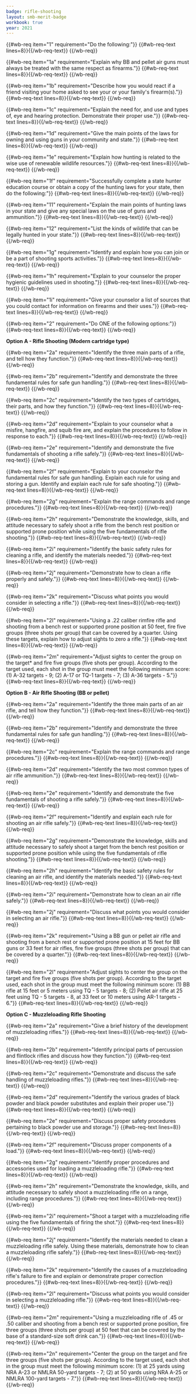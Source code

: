 ```yaml
---
badge: rifle-shooting
layout: smb-merit-badge
workbook: true
year: 2021
---
```



{{#wb-req item="1" requirement="Do the following:"}}
{{#wb-req-text lines=8}}{{/wb-req-text}}
{{/wb-req}}

{{#wb-req item="1a" requirement="Explain why BB and pellet air guns must always be treated with the same respect as firearms."}}
{{#wb-req-text lines=8}}{{/wb-req-text}}
{{/wb-req}}

{{#wb-req item="1b" requirement="Describe how you would react if a friend visiting your home asked to see your or your family's firearm(s)."}}
{{#wb-req-text lines=8}}{{/wb-req-text}}
{{/wb-req}}

{{#wb-req item="1c" requirement="Explain the need for, and use and types of, eye and hearing protection. Demonstrate their proper use."}}
{{#wb-req-text lines=8}}{{/wb-req-text}}
{{/wb-req}}

{{#wb-req item="1d" requirement="Give the main points of the laws for owning and using guns in your community and state."}}
{{#wb-req-text lines=8}}{{/wb-req-text}}
{{/wb-req}}

{{#wb-req item="1e" requirement="Explain how hunting is related to the wise use of renewable wildlife resources."}}
{{#wb-req-text lines=8}}{{/wb-req-text}}
{{/wb-req}}

{{#wb-req item="1f" requirement="Successfully complete a state hunter education course or obtain a copy of the hunting laws for your state, then do the following:"}}
{{#wb-req-text lines=8}}{{/wb-req-text}}
{{/wb-req}}

{{#wb-req item="11" requirement="Explain the main points of hunting laws in your state and give any special laws on the use of guns and ammunition."}}
{{#wb-req-text lines=8}}{{/wb-req-text}}
{{/wb-req}}

{{#wb-req item="12" requirement="List the kinds of wildlife that can be legally hunted in your state."}}
{{#wb-req-text lines=8}}{{/wb-req-text}}
{{/wb-req}}

{{#wb-req item="1g" requirement="Identify and explain how you can join or be a part of shooting sports activities."}}
{{#wb-req-text lines=8}}{{/wb-req-text}}
{{/wb-req}}

{{#wb-req item="1h" requirement="Explain to your counselor the proper hygienic guidelines used in shooting."}}
{{#wb-req-text lines=8}}{{/wb-req-text}}
{{/wb-req}}

{{#wb-req item="1i" requirement="Give your counselor a list of sources that you could contact for information on firearms and their uses."}}
{{#wb-req-text lines=8}}{{/wb-req-text}}
{{/wb-req}}

{{#wb-req item="2" requirement="Do ONE of the following options:"}}
{{#wb-req-text lines=8}}{{/wb-req-text}}
{{/wb-req}}

**Option A - Rifle Shooting (Modern cartridge type)**

{{#wb-req item="2a" requirement="Identify the three main parts of a rifle, and tell how they function."}}
{{#wb-req-text lines=8}}{{/wb-req-text}}
{{/wb-req}}

{{#wb-req item="2b" requirement="Identify and demonstrate the three fundamental rules for safe gun handling."}}
{{#wb-req-text lines=8}}{{/wb-req-text}}
{{/wb-req}}

{{#wb-req item="2c" requirement="Identify the two types of cartridges, their parts, and how they function."}}
{{#wb-req-text lines=8}}{{/wb-req-text}}
{{/wb-req}}

{{#wb-req item="2d" requirement="Explain to your counselor what a misfire, hangfire, and squib fire are, and explain the procedures to follow in response to each."}}
{{#wb-req-text lines=8}}{{/wb-req-text}}
{{/wb-req}}

{{#wb-req item="2e" requirement="Identify and demonstrate the five fundamentals of shooting a rifle safely."}}
{{#wb-req-text lines=8}}{{/wb-req-text}}
{{/wb-req}}

{{#wb-req item="2f" requirement="Explain to your counselor the fundamental rules for safe gun handling. Explain each rule for using and storing a gun. Identify and explain each rule for safe shooting."}}
{{#wb-req-text lines=8}}{{/wb-req-text}}
{{/wb-req}}

{{#wb-req item="2g" requirement="Explain the range commands and range procedures."}}
{{#wb-req-text lines=8}}{{/wb-req-text}}
{{/wb-req}}

{{#wb-req item="2h" requirement="Demonstrate the knowledge, skills, and attitude necessary to safely shoot a rifle from the bench rest position or supported prone position while using the five fundamentals of rifle shooting."}}
{{#wb-req-text lines=8}}{{/wb-req-text}}
{{/wb-req}}

{{#wb-req item="2i" requirement="Identify the basic safety rules for cleaning a rifle, and identify the materials needed."}}
{{#wb-req-text lines=8}}{{/wb-req-text}}
{{/wb-req}}

{{#wb-req item="2j" requirement="Demonstrate how to clean a rifle properly and safely."}}
{{#wb-req-text lines=8}}{{/wb-req-text}}
{{/wb-req}}

{{#wb-req item="2k" requirement="Discuss what points you would consider in selecting a rifle."}}
{{#wb-req-text lines=8}}{{/wb-req-text}}
{{/wb-req}}

{{#wb-req item="2l" requirement="Using a .22 caliber rimfire rifle and shooting from a bench rest or supported prone position at 50 feet, fire five groups (three shots per group) that can be covered by a quarter. Using these targets, explain how to adjust sights to zero a rifle."}}
{{#wb-req-text lines=8}}{{/wb-req-text}}
{{/wb-req}}

{{#wb-req item="2m" requirement="Adjust sights to center the group on the target* and fire five groups (five shots per group). According to the target used, each shot in the group must meet the following minimum score: (1) A-32 targets - 9; (2) A-17 or TQ-1 targets - 7; (3) A-36 targets - 5."}}
{{#wb-req-text lines=8}}{{/wb-req-text}}
{{/wb-req}}

**Option B - Air Rifle Shooting (BB or pellet)**

{{#wb-req item="2a" requirement="Identify the three main parts of an air rifle, and tell how they function."}}
{{#wb-req-text lines=8}}{{/wb-req-text}}
{{/wb-req}}

{{#wb-req item="2b" requirement="Identify and demonstrate the three fundamental rules for safe gun handling."}}
{{#wb-req-text lines=8}}{{/wb-req-text}}
{{/wb-req}}

{{#wb-req item="2c" requirement="Explain the range commands and range procedures."}}
{{#wb-req-text lines=8}}{{/wb-req-text}}
{{/wb-req}}

{{#wb-req item="2d" requirement="Identify the two most common types of air rifle ammunition."}}
{{#wb-req-text lines=8}}{{/wb-req-text}}
{{/wb-req}}

{{#wb-req item="2e" requirement="Identify and demonstrate the five fundamentals of shooting a rifle safely."}}
{{#wb-req-text lines=8}}{{/wb-req-text}}
{{/wb-req}}

{{#wb-req item="2f" requirement="Identify and explain each rule for shooting an air rifle safely."}}
{{#wb-req-text lines=8}}{{/wb-req-text}}
{{/wb-req}}

{{#wb-req item="2g" requirement="Demonstrate the knowledge, skills and attitude necessary to safely shoot a target from the bench rest position or supported prone position while using the five fundamentals of rifle shooting."}}
{{#wb-req-text lines=8}}{{/wb-req-text}}
{{/wb-req}}

{{#wb-req item="2h" requirement="Identify the basic safety rules for cleaning an air rifle, and identify the materials needed."}}
{{#wb-req-text lines=8}}{{/wb-req-text}}
{{/wb-req}}

{{#wb-req item="2i" requirement="Demonstrate how to clean an air rifle safely."}}
{{#wb-req-text lines=8}}{{/wb-req-text}}
{{/wb-req}}

{{#wb-req item="2j" requirement="Discuss what points you would consider in selecting an air rifle."}}
{{#wb-req-text lines=8}}{{/wb-req-text}}
{{/wb-req}}

{{#wb-req item="2k" requirement="Using a BB gun or pellet air rifle and shooting from a bench rest or supported prone position at 15 feet for BB guns or 33 feet for air rifles, fire five groups (three shots per group) that can be covered by a quarter."}}
{{#wb-req-text lines=8}}{{/wb-req-text}}
{{/wb-req}}

{{#wb-req item="2l" requirement="Adjust sights to center the group on the target and fire five groups (five shots per group). According to the target used, each shot in the group must meet the following minimum score: (1) BB rifle at 15 feet or 5 meters using TQ - 5 targets - 8; (2) Pellet air rifle at 25 feet using TQ - 5 targets - 8, at 33 feet or 10 meters using AR-1 targets - 6."}}
{{#wb-req-text lines=8}}{{/wb-req-text}}
{{/wb-req}}

**Option C - Muzzleloading Rifle Shooting**

{{#wb-req item="2a" requirement="Give a brief history of the development of muzzleloading rifles."}}
{{#wb-req-text lines=8}}{{/wb-req-text}}
{{/wb-req}}

{{#wb-req item="2b" requirement="Identify principal parts of percussion and flintlock rifles and discuss how they function."}}
{{#wb-req-text lines=8}}{{/wb-req-text}}
{{/wb-req}}

{{#wb-req item="2c" requirement="Demonstrate and discuss the safe handling of muzzleloading rifles."}}
{{#wb-req-text lines=8}}{{/wb-req-text}}
{{/wb-req}}

{{#wb-req item="2d" requirement="Identify the various grades of black powder and black powder substitutes and explain their proper use."}}
{{#wb-req-text lines=8}}{{/wb-req-text}}
{{/wb-req}}

{{#wb-req item="2e" requirement="Discuss proper safety procedures pertaining to black powder use and storage."}}
{{#wb-req-text lines=8}}{{/wb-req-text}}
{{/wb-req}}

{{#wb-req item="2f" requirement="Discuss proper components of a load."}}
{{#wb-req-text lines=8}}{{/wb-req-text}}
{{/wb-req}}

{{#wb-req item="2g" requirement="Identify proper procedures and accessories used for loading a muzzleloading rifle."}}
{{#wb-req-text lines=8}}{{/wb-req-text}}
{{/wb-req}}

{{#wb-req item="2h" requirement="Demonstrate the knowledge, skills, and attitude necessary to safely shoot a muzzleloading rifle on a range, including range procedures."}}
{{#wb-req-text lines=8}}{{/wb-req-text}}
{{/wb-req}}

{{#wb-req item="2i" requirement="Shoot a target with a muzzleloading rifle using the five fundamentals of firing the shot."}}
{{#wb-req-text lines=8}}{{/wb-req-text}}
{{/wb-req}}

{{#wb-req item="2j" requirement="Identify the materials needed to clean a muzzleloading rifle safely. Using these materials, demonstrate how to clean a muzzleloading rifle safely."}}
{{#wb-req-text lines=8}}{{/wb-req-text}}
{{/wb-req}}

{{#wb-req item="2k" requirement="Identify the causes of a muzzleloading rifle's failure to fire and explain or demonstrate proper correction procedures."}}
{{#wb-req-text lines=8}}{{/wb-req-text}}
{{/wb-req}}

{{#wb-req item="2l" requirement="Discuss what points you would consider in selecting a muzzleloading rifle."}}
{{#wb-req-text lines=8}}{{/wb-req-text}}
{{/wb-req}}

{{#wb-req item="2m" requirement="Using a muzzleloading rifle of .45 or .50 caliber and shooting from a bench rest or supported prone position, fire three groups (three shots per group) at 50 feet that can be covered by the base of a standard-size soft drink can."}}
{{#wb-req-text lines=8}}{{/wb-req-text}}
{{/wb-req}}

{{#wb-req item="2n" requirement="Center the group on the target and fire three groups (five shots per group). According to the target used, each shot in the group must meet the following minimum score: (1) at 25 yards using NRA A-23 or NMLRA 50-yard targets - 7; (2) at 50 yards using NRA A-25 or NMLRA 100-yard targets - 7."}}
{{#wb-req-text lines=8}}{{/wb-req-text}}
{{/wb-req}}
